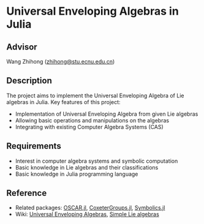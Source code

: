 # Universal Enveloping Algebras in Julia

## Advisor

Wang Zhihong (zhihong@stu.ecnu.edu.cn)

## Description

The project aims to implement the Universal Enveloping Algebra of Lie algebras in Julia. Key features of this project:
- Implementation of Universal Enveloping Algebra from given Lie algebras
- Allowing basic operations and manipulations on the algebras
- Integrating with existing Computer Algebra Systems (CAS)

## Requirements

- Interest in computer algebra systems and symbolic computation
- Basic knowledge in Lie algebras and their classifications
- Basic knowledge in Julia programming language


## Reference

- Related packages: [OSCAR.jl](https://github.com/oscar-system/Oscar.jl), [CoxeterGroups.jl](https://github.com/ulthiel/CoxeterGroups.jl), [Symbolics.jl](https://github.com/JuliaSymbolics/Symbolics.jl)
- Wiki: [Universal Enveloping Algebras](https://en.wikipedia.org/wiki/Universal_enveloping_algebra), [Simple Lie algebras](https://en.wikipedia.org/wiki/Simple_Lie_algebra)
